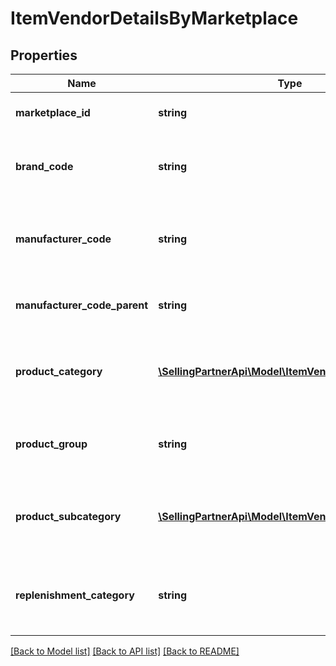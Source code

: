 # ItemVendorDetailsByMarketplace

## Properties
Name | Type | Description | Notes
------------ | ------------- | ------------- | -------------
**marketplace_id** | **string** | Amazon marketplace identifier. | 
**brand_code** | **string** | Brand code associated with an Amazon catalog item. | [optional] 
**manufacturer_code** | **string** | Manufacturer code associated with an Amazon catalog item. | [optional] 
**manufacturer_code_parent** | **string** | Parent vendor code of the manufacturer code. | [optional] 
**product_category** | [**\SellingPartnerApi\Model\ItemVendorDetailsCategory**](ItemVendorDetailsCategory.md) | Product category associated with an Amazon catalog item. | [optional] 
**product_group** | **string** | Product group associated with an Amazon catalog item. | [optional] 
**product_subcategory** | [**\SellingPartnerApi\Model\ItemVendorDetailsCategory**](ItemVendorDetailsCategory.md) | Product subcategory associated with an Amazon catalog item. | [optional] 
**replenishment_category** | **string** | Replenishment category associated with an Amazon catalog item. | [optional] 

[[Back to Model list]](../README.md#documentation-for-models) [[Back to API list]](../README.md#documentation-for-api-endpoints) [[Back to README]](../README.md)


